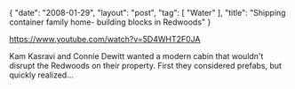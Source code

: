 {
   "date": "2008-01-29",
   "layout": "post",
   "tag": [
      "Water"
   ],
   "title": "Shipping container family home- building blocks in Redwoods"
}

https://www.youtube.com/watch?v=5D4WHT2F0JA  

Kam Kasravi and Connie Dewitt wanted a modern cabin that wouldn't disrupt the Redwoods on their property. First they considered prefabs, but quickly realized...